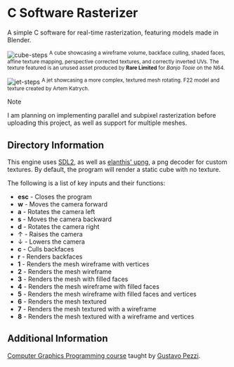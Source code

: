 # C Software Rasterizer

A simple C software for real-time rasterization, featuring models made in Blender.

![cube-steps](https://github.com/Nico-Posateri/c-software-rasterizer/assets/141705409/4f530095-8d02-4f2c-9747-43af5d66acf9)
<sup>A cube showcasing a wireframe volume, backface culling, shaded faces, affine texture mapping, perspective corrected textures, and correctly inverted UVs. The texture featured is an unused asset produced by **Rare Limited** for *Banjo Tooie* on the N64.</sup>

![jet-steps](https://github.com/Nico-Posateri/c-software-rasterizer/assets/141705409/89d56d30-f8f9-4136-a446-62b205fac922)
<sup>A jet showcasing a more complex, textured mesh rotating. F22 model and texture created by Artem Katrych.</sup>

> [!NOTE]
> I am planning on implementing parallel and subpixel rasterization before uploading this project, as well as support for multiple meshes.

## Directory Information

This engine uses [SDL2](https://github.com/libsdl-org/SDL/releases/tag/release-2.28.5), as well as [elanthis' upng](https://github.com/elanthis/upng), a png decoder for custom textures. By default, the program will render a static cube with no texture.

The following is a list of key inputs and their functions:
- **esc** - Closes the program
- **w** - Moves the camera forward
- **a** - Rotates the camera left
- **s** - Moves the camera backward
- **d** - Rotates the camera right
- &#8593; - Raises the camera
- &#8595; - Lowers the camera
- **c** - Culls backfaces
- **r** - Renders backfaces
- **1** - Renders the mesh wireframe with vertices
- **2** - Renders the mesh wireframe
- **3** - Renders the mesh with filled faces
- **4** - Renders the mesh wireframe with filled faces
- **5** - Renders the mesh wireframe with filled faces and vertices
- **6** - Renders the mesh textured
- **7** - Renders the mesh textured with a wireframe
- **8** - Renders the mesh textured with a wireframe and vertices

## Additional Information

[Computer Graphics Programming course](https://pikuma.com/courses/learn-3d-computer-graphics-programming) taught by [Gustavo Pezzi](https://github.com/gustavopezzi).
